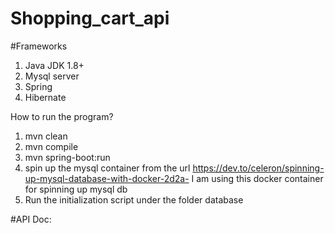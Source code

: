 # Shopping_cart_api


#Frameworks
1. Java JDK 1.8+
2. Mysql server
3. Spring 
4. Hibernate



How to run the program?

1. mvn clean
2. mvn compile
3. mvn spring-boot:run
4. spin up the mysql container from the url 
  https://dev.to/celeron/spinning-up-mysql-database-with-docker-2d2a- I am using this docker container for spinning up mysql db
5. Run the initialization script under the folder database


#API Doc:
